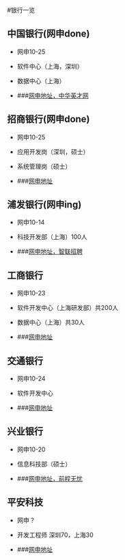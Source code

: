 #银行一览
## 中国银行(网申done)
- 网申10-25
- 软件中心（上海，深圳）
- 数据中心（上海）

- ###[网申地址，中华英才网](http://campus.chinahr.com/2015/pages/boc/jobs.asp)

## 招商银行(网申done)
- 网申10-25
- 应用开发岗（深圳，硕士）
- 系统管理岗（硕士）

- ###[网申地址](http://career.cmbchina.com/Campus/Campus.aspx)

## 浦发银行(网申ing)
- 网申10-14
- 科技开发部（上海）100人

- ###[网申地址，智联招聘](http://special.zhaopin.com/campus/2014/sh/091109/joblistz.htm#job)

## 工商银行
- 网申10-23
- 软件开发中心（上海研发部）共200人
- 数据中心（上海）共30人

- ###[网申地址](https://job.icbc.com.cn/ICBCDynamicSite2/Employ/AffiDetail.aspx?AffiType=1&Flag=1&PlacardID=20150035&ProjectID=0000095644&PlanID=20150035&parentPage=%2fICBCDynamicSite2%2fEmploy%2fAffiList.aspx%3fAffiType%3d1%26PlanID%3d20150035)

## 交通银行
- 网申10-24
- 软件开发中心

- ###[网申地址](http://job.bankcomm.com/getPositionById.do?positionId=19887)

## 兴业银行
- 网申10-20
- 信息科技部（硕士）

- ###[网申地址，前程无忧](http://xyz.51job.com//external/apply.aspx?jobid=64247340&ctmid=2324283)

## 平安科技
- 网申？
- 开发工程师 深圳70，上海30

- ###[网申地址](http://itjob.pingan.com/itjob.aface.school.jobDetail.do?operation=getJobById&jobId=E529DC38C35858E3E040210AA11F06DD)




